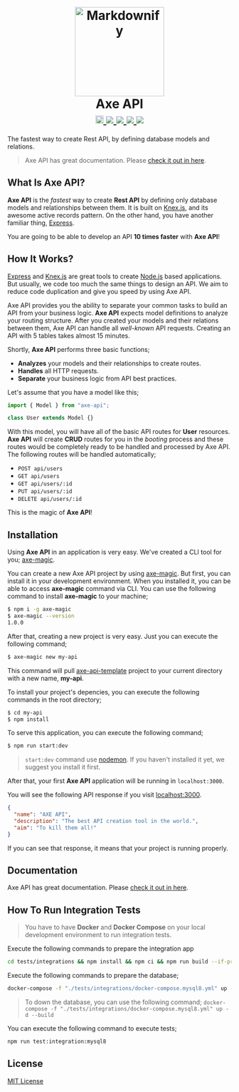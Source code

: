 <h1 align="center">
  <br>
  <a href="https://axe-api.github.io/">
    <img src="https://axe-api.github.io/logo.png" alt="Markdownify" width="200">
  </a>
  <br>
  Axe API
  <br>
  <a href="https://badge.fury.io/js/axe-api">
    <img src="https://badge.fury.io/js/axe-api.svg" alt="npm version" height="18">
  </a>
  <a href="https://github.com/axe-api/axe-api/actions/workflows/npm-publish.yml" target="_blank">
    <img src="https://github.com/axe-api/axe-api/actions/workflows/npm-publish.yml/badge.svg?branch=master">
  </a>
  <a href="https://sonarcloud.io/dashboard?id=axe-api_axe-api" target="_blank">
    <img src="https://sonarcloud.io/api/project_badges/measure?project=axe-api_axe-api&metric=alert_status">
  </a>
  <a href="https://github.com/axe-api/axe-api/issues" target="_blank">
    <img src="https://img.shields.io/github/issues/axe-api/axe-api.svg">
  </a>
  <a href="https://opensource.org/licenses/MIT" target="_blank">
    <img src="https://img.shields.io/badge/license-MIT-blue.svg">
  </a>
</h1>

The fastest way to create Rest API, by defining database models and relations.

> Axe API has great documentation. Please [check it out in here](https://axe-api.github.io/).

## What Is Axe API?

**Axe API** is the _fastest_ way to create **Rest API** by defining only database models and relationships between them. It is built on [Knex.js](http://knexjs.org), and its awesome active records pattern. On the other hand, you have another familiar thing, [Express](https://expressjs.com/).

You are going to be able to develop an API **10 times faster** with **Axe API**!

## How It Works?

[Express](https://expressjs.com/) and [Knex.js](http://knexjs.org) are great tools to create [Node.js](https://nodejs.org) based applications. But usually, we code too much the same things to design an API. We aim to reduce code duplication and give you speed by using Axe API.

Axe API provides you the ability to separate your common tasks to build an API from your business logic. **Axe API** expects model definitions to analyze your routing structure. After you created your models and their relations between them, Axe API can handle all _well-known_ API requests. Creating an API with 5 tables takes almost 15 minutes.

Shortly, **Axe API** performs three basic functions;

- **Analyzes** your models and their relationships to create routes.
- **Handles** all HTTP requests.
- **Separate** your business logic from API best practices.

Let's assume that you have a model like this;

```js
import { Model } from "axe-api";

class User extends Model {}
```

With this model, you will have all of the basic API routes for **User** resources. **Axe API** will create **CRUD** routes for you in the _booting_ process and these routes would be completely ready to be handled and processed by Axe API. The following routes will be handled automatically;

- `POST api/users`
- `GET api/users`
- `GET api/users/:id`
- `PUT api/users/:id`
- `DELETE api/users/:id`

This is the magic of **Axe API**!

## Installation

Using **Axe API** in an application is very easy. We've created a CLI tool for you; [axe-magic](https://github.com/axe-api/axe-magic).

You can create a new Axe API project by using [axe-magic](https://github.com/axe-api/axe-magic). But first, you can install it in your development environment. When you installed it, you can be able to access **axe-magic** command via CLI. You can use the following command to install **axe-magic** to your machine;

```bash
$ npm i -g axe-magic
$ axe-magic --version
1.0.0
```

After that, creating a new project is very easy. Just you can execute the following command;

```bash
$ axe-magic new my-api
```

This command will pull [axe-api-template](https://github.com/axe-api/axe-api-template) project to your current directory with a new name, **my-api**.

To install your project's depencies, you can execute the following commands in the root directory;

```bash
$ cd my-api
$ npm install
```

To serve this application, you can execute the following command;

```bash
$ npm run start:dev
```

> `start:dev` command use [nodemon](https://www.npmjs.com/package/nodemon). If you haven't installed it yet, we suggest you install it first.

After that, your first **Axe API** application will be running in `localhost:3000`.

You will see the following API response if you visit [localhost:3000](http://localhost:3000).

```json
{
  "name": "AXE API",
  "description": "The best API creation tool in the world.",
  "aim": "To kill them all!"
}
```

If you can see that response, it means that your project is running properly.

## Documentation

Axe API has great documentation. Please [check it out in here](https://axe-api.github.io/).

## How To Run Integration Tests

> You have to have **Docker** and **Docker Compose** on your local development environment to run integration tests.

Execute the following commands to prepare the integration app

```sh
cd tests/integrations && npm install && npm ci && npm run build --if-present
```

Execute the following commands to prepare the database;

```sh
docker-compose -f "./tests/integrations/docker-compose.mysql8.yml" up -d --build
```

> To down the database, you can use the following command; `docker-compose -f "./tests/integrations/docker-compose.mysql8.yml" up -d --build`

You can execute the following command to execute tests;

```sh
npm run test:integration:mysql8
```

## License

[MIT License](LICENSE)
